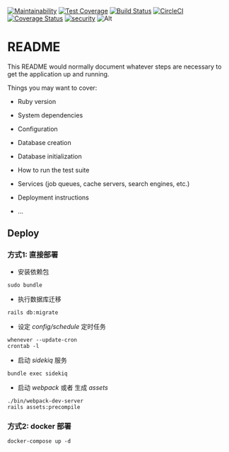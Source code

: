 [![Maintainability](https://api.codeclimate.com/v1/badges/62169bb8e53f6d2721a9/maintainability)](https://codeclimate.com/github/ShanRubyist/TianLuo/maintainability)
[![Test Coverage](https://api.codeclimate.com/v1/badges/62169bb8e53f6d2721a9/test_coverage)](https://codeclimate.com/github/ShanRubyist/TianLuo/test_coverage)
[![Build Status](https://travis-ci.org/ShanRubyist/TianLuo.svg?branch=master)](https://travis-ci.org/ShanRubyist/TianLuo)
[![CircleCI](https://dl.circleci.com/status-badge/img/gh/ShanRubyist/TianLuo/tree/master.svg?style=svg)](https://dl.circleci.com/status-badge/redirect/gh/ShanRubyist/TianLuo/tree/master)
[![Coverage Status](https://coveralls.io/repos/github/ShanRubyist/TianLuo/badge.svg)](https://coveralls.io/github/ShanRubyist/TianLuo)
[![security](https://hakiri.io/github/ShanRubyist/TianLuo/master.svg)](https://hakiri.io/github/ShanRubyist/TianLuo/master)
![Alt](https://repobeats.axiom.co/api/embed/53b9bd22627cee5ce3694fb2cd940a4603ec7caa.svg "Repobeats analytics image")

# README

This README would normally document whatever steps are necessary to get the
application up and running.

Things you may want to cover:

* Ruby version

* System dependencies

* Configuration

* Database creation

* Database initialization

* How to run the test suite

* Services (job queues, cache servers, search engines, etc.)

* Deployment instructions

* ...

## Deploy
### 方式1: 直接部署

* 安装依赖包
```
sudo bundle
```

* 执行数据库迁移  
```
rails db:migrate
```

* 设定 *config/schedule* 定时任务  
```
whenever --update-cron
crontab -l
```

* 启动 *sidekiq* 服务  
```
bundle exec sidekiq
```

* 启动 *webpack* 或者 生成 *assets*  
```
./bin/webpack-dev-server
rails assets:precompile
```

### 方式2: docker 部署
```
docker-compose up -d
```